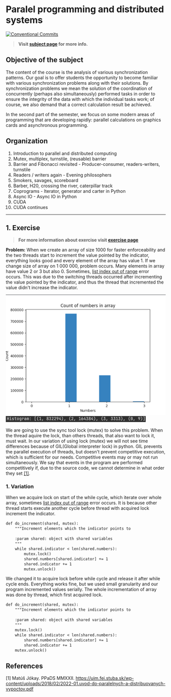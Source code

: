# Paralel programming and distributed systems

[![Conventional Commits](https://img.shields.io/badge/Conventional%20Commits-1.0.0-blue.svg)](https://conventionalcommits.org)

> **Visit [subject page](https://uim.fei.stuba.sk/predmet/i-ppds) for more info.**

## Objective of the subject

The content of the course is the analysis of various synchronization patterns. Our goal is to offer students the
opportunity to become familiar with various synchronization problems along with their solutions. By synchronization
problems we mean the solution of the coordination of concurrently (perhaps also simultaneously) performed tasks in order
to ensure the integrity of the data with which the individual tasks work; of course, we also demand that a correct
calculation result be achieved.

In the second part of the semester, we focus on some modern areas of programming that are developing rapidly: parallel
calculations on graphics cards and asynchronous programming.

## Organization

1. Introduction to parallel and distributed computing
2. Mutex, multiplex, turnstile, (reusable) barrier
3. Barrier and Fibonacci revisited - Producer-consumer, readers-writers, turnstile
4. Readers / writers again - Evening philosophers
5. Smokers, savages, scoreboard
6. Barber, H20, crossing the river, caterpillar track
7. Coprograms - Iterator, generator and carter in Python
8. Async IO - Async IO in Python
9. CUDA
10. CUDA continues

___

## 1. Exercise

> **For more information about exercise visit [exercise page](https://uim.fei.stuba.sk/i-ppds/1-cvicenie-oboznamenie-sa-s-prostredim-🐍)**

**Problem:** When we create an array of size 1000 for faster enforceability and the two threads start to increment the
value pointed by the indicator, everything looks good and every element of the array has value 1. If we change size of
array on 1 000 000, problem occurs. Many elements in array have value 2 or 3 but also 0. Sometimes, <u>list index out of
range</u> error occurs. This was due to the switching threads occurred after incrementing the value pointed by the
indicator, and thus the thread that incremented the value didn't increase the indicator.

![Problem histogram](problem_hist_vis.png)
![Problem histogram visualization](problem_hist.png)

We are going to use the sync tool lock (mutex) to solve this problem. When the thread aquire the lock, than others
threads, that also want to lock it, must wait. In our variation of using lock (mutex) we will not see time differences
because of GIL(Global interpreter lock) in python. GIL prevents the parallel execution of threads, but doesn't prevent
competitive execution, which is sufficient for our needs. Competitive events may or may not run simultaneously. We say
that events in the program are performed competitively if, due to the source code, we cannot determine in what order
they set [[1]](#1).

### 1. Variation

When we acquire lock on start of the while cycle, which iterate over whole array, sometimes <u>list index out of
range</u> error occurs. It is because other thread starts execute another cycle before thread with acquired lock
increment the indicator.

```
def do_increment(shared, mutex):
    """Increment elements which the indicator points to

    :param shared: object with shared variables
    """
    while shared.indicator < len(shared.numbers):
        mutex.lock()
        shared.numbers[shared.indicator] += 1
        shared.indicator += 1
        mutex.unlock() 
```

We changed it to acquire lock before while cycle and release it after while cycle ends. Everything works fine, but we
used small granularity and our program incremented values serially. The whole incrementation of array was done by
thread, which first acquired lock.

```
def do_increment(shared, mutex):
    """Increment elements which the indicator points to

    :param shared: object with shared variables
    """
    mutex.lock()
    while shared.indicator < len(shared.numbers):
        shared.numbers[shared.indicator] += 1
        shared.indicator += 1
    mutex.unlock()
```

## References

<a id="1">[1]</a>
Matúš Jókay. PPaDS MMXXII.
<a href="https://uim.fei.stuba.sk/wp-content/uploads/2018/02/2022-01.uvod-do-paralelnych-a-distribuovanych-vypoctov.pdf">https://uim.fei.stuba.sk/wp-content/uploads/2018/02/2022-01.uvod-do-paralelnych-a-distribuovanych-vypoctov.pdf </a>

